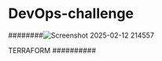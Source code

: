 # DevOps-challenge

########![Screenshot 2025-02-12 214557](https://github.com/user-attachments/assets/a749779c-2633-413d-879e-130ce46960b5)

TERRAFORM
##########



